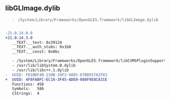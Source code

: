 ## libGLImage.dylib

> `/System/Library/Frameworks/OpenGLES.framework/libGLImage.dylib`

```diff

-21.0.14.0.0
+21.0.14.3.0
   __TEXT.__text: 0x39124
   __TEXT.__auth_stubs: 0x1b0
   __TEXT.__const: 0x8bc

   - /System/Library/Frameworks/OpenGLES.framework/libCVMSPluginSupport.dylib
   - /usr/lib/libSystem.B.dylib
   - /usr/lib/libc++.1.dylib
-  UUID: F81BBF4B-230B-34F3-9A85-67BB957A2F83
+  UUID: 4F8FABFC-EC16-3F45-ADE0-080F9E8CA31E
   Functions: 458
   Symbols:   586
   CStrings:  4

```
